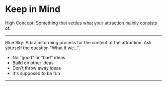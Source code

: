 # Keep in Mind

High Concept: Something that settles what your attraction mainly consists of.

---

Blue Sky: A brainstorming process for the content of the attraction. Ask yourself the question "What if we...".

* No "good" or "bad" ideas
* Build on other ideas
* Don't throw away ideas
* It's supposed to be fun

---
